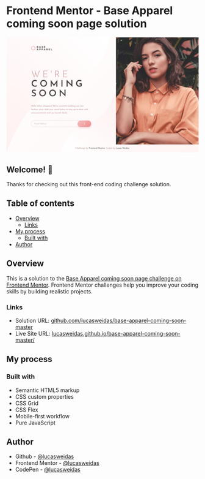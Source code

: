 # Frontend Mentor - Base Apparel coming soon page solution

![Preview for the Base Apparel coming soon page coding challenge](./preview/desktop-preview.jpg)

## Welcome! 👋

Thanks for checking out this front-end coding challenge solution.

## Table of contents
- [Overview](#overview)
  - [Links](#links)
- [My process](#my-process)
  - [Built with](#built-with)
- [Author](#author)

## Overview

This is a solution to the [Base Apparel coming soon page challenge on Frontend Mentor](https://www.frontendmentor.io/challenges/base-apparel-coming-soon-page-5d46b47f8db8a7063f9331a0). Frontend Mentor challenges help you improve your coding skills by building realistic projects.

### Links

- Solution URL: [github.com/lucasweidas/base-apparel-coming-soon-master](https://github.com/lucasweidas/base-apparel-coming-soon-master)
- Live Site URL: [lucasweidas.github.io/base-apparel-coming-soon-master/](https://lucasweidas.github.io/base-apparel-coming-soon-master/)

## My process

### Built with

- Semantic HTML5 markup
- CSS custom properties
- CSS Grid
- CSS Flex
- Mobile-first workflow
- Pure JavaScript

## Author

- Github - [@lucasweidas](https://github.com/LucasWeidas)
- Frontend Mentor - [@lucasweidas](https://www.frontendmentor.io/profile/lucasweidas)
- CodePen - [@lucasweidas](https://codepen.io/lucasweidas)
